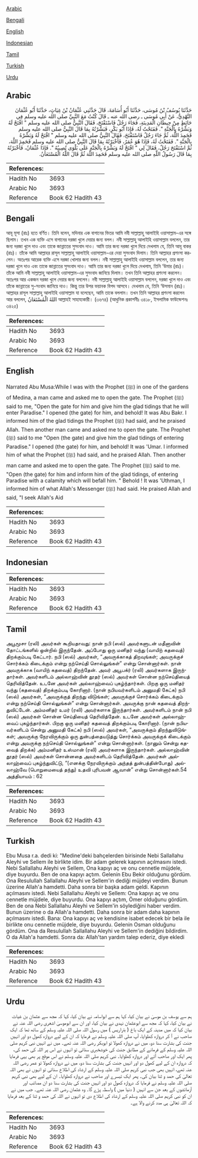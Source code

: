 [Arabic](#arabic)

[Bengali](#bengali)

[English](#english)

[Indonesian](#indonesian)

[Tamil](#tamil)

[Turkish](#turkish)

[Urdu](#urdu)

## Arabic


<div dir="rtl" lang="ar" style={{fontSize:'larger',backgroundColor:'#f8f9fa',padding:20}}>
حَدَّثَنَا يُوسُفُ بْنُ مُوسَى، حَدَّثَنَا أَبُو أُسَامَةَ، قَالَ حَدَّثَنِي عُثْمَانُ بْنُ غِيَاثٍ، حَدَّثَنَا أَبُو عُثْمَانَ النَّهْدِيُّ، عَنْ أَبِي مُوسَى ـ رضى الله عنه ـ قَالَ كُنْتُ مَعَ النَّبِيِّ صلى الله عليه وسلم فِي حَائِطٍ مِنْ حِيطَانِ الْمَدِينَةِ، فَجَاءَ رَجُلٌ فَاسْتَفْتَحَ، فَقَالَ النَّبِيُّ صلى الله عليه وسلم ‏"‏ افْتَحْ لَهُ وَبَشِّرْهُ بِالْجَنَّةِ ‏"‏‏.‏ فَفَتَحْتُ لَهُ، فَإِذَا أَبُو بَكْرٍ، فَبَشَّرْتُهُ بِمَا قَالَ النَّبِيُّ صلى الله عليه وسلم فَحَمِدَ اللَّهَ، ثُمَّ جَاءَ رَجُلٌ فَاسْتَفْتَحَ، فَقَالَ النَّبِيُّ صلى الله عليه وسلم ‏"‏ افْتَحْ لَهُ وَبَشِّرْهُ بِالْجَنَّةِ ‏"‏‏.‏ فَفَتَحْتُ لَهُ، فَإِذَا هُوَ عُمَرُ، فَأَخْبَرْتُهُ بِمَا قَالَ النَّبِيُّ صلى الله عليه وسلم فَحَمِدَ اللَّهَ، ثُمَّ اسْتَفْتَحَ رَجُلٌ، فَقَالَ لِي ‏"‏ افْتَحْ لَهُ وَبَشِّرْهُ بِالْجَنَّةِ عَلَى بَلْوَى تُصِيبُهُ ‏"‏‏.‏ فَإِذَا عُثْمَانُ، فَأَخْبَرْتُهُ بِمَا قَالَ رَسُولُ اللَّهِ صلى الله عليه وسلم فَحَمِدَ اللَّهَ ثُمَّ قَالَ اللَّهُ الْمُسْتَعَانُ‏.‏
</div>
<div style={{backgroundColor:'#f8f9fa',padding:20, marginBottom: 10}}><table> <thead> <tr> <th>References:</th> <th></th> </tr> </thead> <tbody><tr><td>Hadith No</td><td>3693</td></tr><tr><td>Arabic No</td><td>3693</td></tr><tr><td>Reference</td><td>Book 62 Hadith 43</td></tr></tbody></table></div>

## Bengali


<div dir="ltr" lang="bn" style={{fontSize:'larger',backgroundColor:'#f8f9fa',padding:20}}>
আবূ মূসা (রাঃ) হতে বর্ণিত। তিনি বলেন, মদিনার এক বাগানের ভিতর আমি নবী সাল্লাল্লাহু আলাইহি ওয়াসাল্লাম-এর সঙ্গে ছিলাম। তখন এক ব্যক্তি এসে বাগানের দরজা খুলে দেয়ার জন্য বলল। নবী সাল্লাল্লাহু আলাইহি ওয়াসাল্লাম বললেন, তার জন্য দরজা খুলে দাও এবং তাকে জান্নাতের সুসংবাদ দাও। আমি তার জন্য দরজা খুলে দিয়ে দেখলাম যে, তিনি আবূ বাকর (রাঃ)। তাঁকে আমি আল্লাহর রাসূল সাল্লাল্লাহু আলাইহি ওয়াসাল্লাম-এর দেয়া সুসংবাদ দিলাম। তিনি আল্লাহর প্রশংসা করলেন। অতঃপর আরেক ব্যক্তি এসে দরজা খোলার জন্য বলল। নবী সাল্লাল্লাহু আলাইহি ওয়াসাল্লাম বললেন, তার জন্য দরজা খুলে দাও এবং তাকে জান্নাতের সুসংবাদ দাও। আমি তার জন্য দরজা খুলে দিয়ে দেখলাম, তিনি ‘উমার (রাঃ)। তাঁকে আমি নবী সাল্লাল্লাহু আলাইহি ওয়াসাল্লাম-এর সুসংবাদ জানিয়ে দিলাম। তখন তিনি আল্লাহর প্রশংসা করলেন। অতঃপর আর একজন দরজা খুলে দেয়ার জন্য বললেন। নবী সাল্লাল্লাহু আলাইহি ওয়াসাল্লাম বললেন, দরজা খুলে দাও এবং তাঁকে জান্নাতের সু-সংবাদ জানিয়ে দাও। কিন্তু তার উপর ভয়ানক বিপদ আসবে। দেখলাম যে, তিনি ‘উসমান (রাঃ)। আল্লাহর রাসূল সাল্লাল্লাহু আলাইহি ওয়াসাল্লাম যা বলেছেন, আমি তাকে বললাম। তখন তিনি আল্লাহর প্রশংসা করলেন আর বললেন, اللهُ الْمُسْتَعَانُ আল্লাহই সাহায্যকারী। (৩৬৭৪) (আধুনিক প্রকাশনীঃ ৩৪১৮, ইসলামিক ফাউন্ডেশনঃ ৩৪২৫)
</div>
<div style={{backgroundColor:'#f8f9fa',padding:20, marginBottom: 10}}><table> <thead> <tr> <th>References:</th> <th></th> </tr> </thead> <tbody><tr><td>Hadith No</td><td>3693</td></tr><tr><td>Arabic No</td><td>3693</td></tr><tr><td>Reference</td><td>Book 62 Hadith 43</td></tr></tbody></table></div>

## English


<div dir="ltr" lang="en" style={{fontSize:'larger',backgroundColor:'#f8f9fa',padding:20}}>
Narrated Abu Musa:While I was with the Prophet (ﷺ) in one of the gardens of Medina, a man came and asked me to open the gate. The Prophet (ﷺ) said to me, "Open the gate for him and give him the glad tidings that he will enter Paradise." I opened (the gate) for him, and behold! It was Abu Bakr. I informed him of the glad tidings the Prophet (ﷺ) had said, and he praised Allah. Then another man came and asked me to open the gate. The Prophet (ﷺ) said to me "Open (the gate) and give him the glad tidings of entering Paradise." I opened (the gate) for him, and behold! It was 'Umar. I informed him of what the Prophet (ﷺ) had said, and he praised Allah. Then another man came and asked me to open the gate. The Prophet (ﷺ) said to me. "Open (the gate) for him and inform him of the glad tidings, of entering Paradise with a calamity which will befall him. " Behold ! It was 'Uthman, I informed him of what Allah's Messenger (ﷺ) had said. He praised Allah and said, "I seek Allah's Aid
</div>
<div style={{backgroundColor:'#f8f9fa',padding:20, marginBottom: 10}}><table> <thead> <tr> <th>References:</th> <th></th> </tr> </thead> <tbody><tr><td>Hadith No</td><td>3693</td></tr><tr><td>Arabic No</td><td>3693</td></tr><tr><td>Reference</td><td>Book 62 Hadith 43</td></tr></tbody></table></div>

## Indonesian


<div dir="ltr" lang="id" style={{fontSize:'larger',backgroundColor:'#f8f9fa',padding:20}}>

</div>
<div style={{backgroundColor:'#f8f9fa',padding:20, marginBottom: 10}}><table> <thead> <tr> <th>References:</th> <th></th> </tr> </thead> <tbody><tr><td>Hadith No</td><td>3693</td></tr><tr><td>Arabic No</td><td>3693</td></tr><tr><td>Reference</td><td>Book 62 Hadith 43</td></tr></tbody></table></div>

## Tamil


<div dir="ltr" lang="ta" style={{fontSize:'larger',backgroundColor:'#f8f9fa',padding:20}}>
அபூமூசா (ரலி) அவர்கள் கூறியதாவது: நான் நபி (ஸல்) அவர்களுடன் மதீனாவின் தோட்டங்களில் ஒன்றில் இருந்தேன். அப்போது ஒரு மனிதர் வந்து (வாயிற் கதவைத்) திறக்கும்படி கேட்டார். நபி (ஸல்) அவர்கள், “அவருக்காகத் திறவுங்கள்; அவருக்குச் சொர்க்கம் கிடைக்கும் என்று நற்செய்தி சொல்லுங்கள்” என்று சொன்னார்கள். நான் அவருக்காக (வாயிற் கதவைத்) திறந்தேன். அவர் அபூபக்ர் (ரலி) அவர்களாக இருந்தார்கள். அவர்களிடம் அல்லாஹ்வின் தூதர் (ஸல்) அவர்கள் சொன்ன நற்செய்தியைத் தெரிவித்தேன். உடனே அவர்கள் அல்லாஹ்வைப் புகழ்ந்தார்கள். பிறகு ஒரு மனிதர் வந்து (கதவைத்) திறக்கும்படி கோரினார். (நான் நபியவர்களிடம் அனுமதி கேட்க) நபி (ஸல்) அவர்கள், “அவருக்குத் திறந்து விடுங்கள்; அவருக்குச் சொர்க்கம் கிடைக்கும் என்று நற்செய்தி சொல்லுங்கள்” என்று சொன்னார்கள். அவருக்கு நான் கதவைத் திறந்துவிட்டேன். அம்மனிதர் உமர் (ரலி) அவர்களாக இருந்தார்கள். அவர்களிடம் நான் நபி (ஸல்) அவர்கள் சொன்ன செய்தியைத் தெரிவித்தேன். உடனே அவர்கள் அல்லாஹ்வைப் புகழ்ந்தார்கள். பிறகு ஒரு மனிதர் கதவைத் திறக்கும்படி கோரினார். (நான் நபியவர்களிடம் சென்று அனுமதி கேட்க) நபி (ஸல்) அவர்கள், “அவருக்கும் திறந்துவிடுங்கள்; அவருக்கு நேரவிருக்கும் ஒரு துன்பத்தையடுத்து சொர்க்கம் அவருக்குக் கிடைக்கும் என்று அவருக்கு நற்செய்தி சொல்லுங்கள்” என்று சொன்னார்கள். (நானும் சென்று கதவைத் திறக்க) அம்மனிதர் உஸ்மான் (ரலி) அவர்களாக இருந்தார்கள். அல்லாஹ்வின் தூதர் (ஸல்) அவர்கள் சொன்னதை அவர்களிடம் தெரிவித்தேன். அவர்கள் அல்லாஹ்வைப் புகழ்ந்துவிட்டு, “(எனக்கு நேரவிருக்கும் அந்தத் துன்பத்தின்போது) அல்லாஹ்வே (பொறுமையைத் தந்து) உதவி புரிபவன் ஆவான்” என்று சொன்னார்கள்.54 அத்தியாயம் : 62
</div>
<div style={{backgroundColor:'#f8f9fa',padding:20, marginBottom: 10}}><table> <thead> <tr> <th>References:</th> <th></th> </tr> </thead> <tbody><tr><td>Hadith No</td><td>3693</td></tr><tr><td>Arabic No</td><td>3693</td></tr><tr><td>Reference</td><td>Book 62 Hadith 43</td></tr></tbody></table></div>

## Turkish


<div dir="ltr" lang="tr" style={{fontSize:'larger',backgroundColor:'#f8f9fa',padding:20}}>
Ebu Musa r.a. dedi ki: "Medine'deki bahçelerden birisinde Nebi Sallallahu Aleyhi ve Sellem ile birlikte idim. Bir adam gelerek kapının açılmasını istedi. Nebi Sallallahu Aleyhi ve Sellem, Ona kapıyı aç ve onu cennetle müjdele, diye buyurdu. Ben de ona kapıyı açtım. Gelenin Ebu Bekir olduğunu gördüm. Ona Resulullah Sallallahu Aleyhi ve Sellem'in dediği müjdeyi verdim. Bunun üzerine Allah'a hamdetti. Daha sonra bir başka adam geldi. Kapının açılmasını istedi. Nebi Sallallahu Aleyhi ve Sellem: Ona kapıyı aç ve onu cennetle müjdele, diye buyurdu. Ona kapıyı açtım, Ömer olduğunu gördüm. Ben de ona Nebi Sallallahu Aleyhi ve Sellem'in söylediğini haber verdim. Bunun üzerine o da Allah'a hamdetti. Daha sonra bir adam daha kapının açılmasını istedi. Bana: Ona kapıyı aç ve kendisine isabet edecek bir bela ile birlikte onu cennetle müjdele, diye buyurdu. Gelenin Osman olduğunu gördüm. Ona da Resulullah Sallallahu Aleyhi ve Sellem'in dediğini bildirdim. O da Allah'a hamdetti. Sonra da: Allah'tan yardım talep ederiz, diye ekledi
</div>
<div style={{backgroundColor:'#f8f9fa',padding:20, marginBottom: 10}}><table> <thead> <tr> <th>References:</th> <th></th> </tr> </thead> <tbody><tr><td>Hadith No</td><td>3693</td></tr><tr><td>Arabic No</td><td>3693</td></tr><tr><td>Reference</td><td>Book 62 Hadith 43</td></tr></tbody></table></div>

## Urdu


<div dir="rtl" lang="ur" style={{fontSize:'larger',backgroundColor:'#f8f9fa',padding:20}}>
ہم سے یوسف بن موسیٰ نے بیان کیا، کہا ہم سے ابواسامہ نے بیان کیا، کہا کہ مجھ سے عثمان بن غیاث نے بیان کیا، کہا کہ مجھ سے ابوعثمان نہدی نے بیان کیا، اور ان سے ابوموسیٰ اشعری رضی اللہ عنہ نے بیان کیا کہ میں مدینہ کے ایک باغ ( بئراریس ) میں رسول اللہ صلی اللہ علیہ وسلم کے ساتھ تھا کہ ایک صاحب نے آ کر دروازہ کھلوایا، آپ صلی اللہ علیہ وسلم نے فرمایا کہ ان کے لیے دروازہ کھول دو اور انہیں جنت کی بشارت سنا دو، میں نے دروازہ کھولا تو ابوبکر رضی اللہ عنہ تھے۔ میں نے انہیں نبی کریم صلی اللہ علیہ وسلم کے فرمانے کے مطابق جنت کی خوشخبری سنائی تو انہوں نے اس پر اللہ کی حمد کی، پھر ایک اور صاحب آئے اور دروازہ کھلوایا۔ نبی کریم صلی اللہ علیہ وسلم نے اس موقع پر بھی یہی فرمایا کہ دروازہ ان کے لیے کھول دو اور انہیں جنت کی بشارت سنا دو، میں نے دروازہ کھولا تو عمر رضی اللہ عنہ تھے، انہیں بھی جب نبی کریم صلی اللہ علیہ وسلم کے ارشاد کی اطلاع سنائی تو انہوں نے بھی اللہ تعالیٰ کی حمد و ثنا بیان کی۔ پھر ایک تیسرے اور صاحب نے دروازہ کھلوایا۔ ان کے لیے بھی نبی کریم صلی اللہ علیہ وسلم نے فرمایا کہ دروازہ کھول دو اور انہیں جنت کی بشارت سنا دو ان مصائب اور آزمائشوں کے بعد جن سے انہیں ( دنیا میں ) واسطہ پڑے گا۔ وہ عثمان رضی اللہ عنہ تھے۔ جب میں نے ان کو نبی کریم صلی اللہ علیہ وسلم کے ارشاد کی اطلاع دی تو انہوں نے اللہ کی حمد و ثنا کے بعد فرمایا کہ اللہ تعالیٰ ہی مدد کرنے والا ہے۔
</div>
<div style={{backgroundColor:'#f8f9fa',padding:20, marginBottom: 10}}><table> <thead> <tr> <th>References:</th> <th></th> </tr> </thead> <tbody><tr><td>Hadith No</td><td>3693</td></tr><tr><td>Arabic No</td><td>3693</td></tr><tr><td>Reference</td><td>Book 62 Hadith 43</td></tr></tbody></table></div>